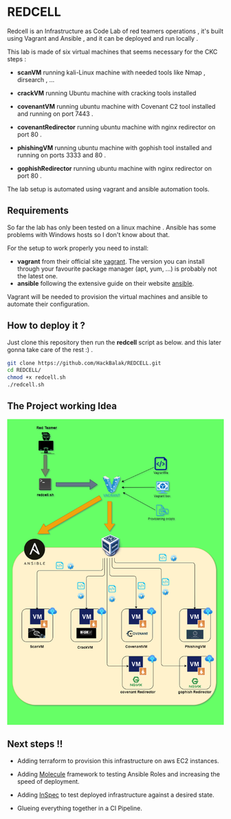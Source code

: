 # REDCELL

Redcell is an Infrastructure as Code Lab of red teamers operations , it's built using Vagrant and Ansible , and it can be deployed and run locally .

This lab is made of six virtual machines that seems necessary for the CKC steps :


- **scanVM** running kali-Linux machine with needed tools like Nmap , dirsearch , ...

- **crackVM** running Ubuntu machine with cracking tools installed

- **covenantVM** running ubuntu machine with Covenant C2 tool installed and running on port 7443 .

- **covenantRedirector** running ubuntu machine with nginx redirector on port 80 .

- **phishingVM** running ubuntu machine with gophish tool installed and running on ports 3333 and 80 .

- **gophishRedirector** running ubuntu machine with nginx redirector on port 80 .

The lab setup is automated using vagrant and ansible automation tools.



## Requirements

So far the lab has only been tested on a linux machine . Ansible has some problems with Windows hosts so I don't know about that.

For the setup to work properly you need to install:

- **vagrant** from their official site [vagrant](https://www.vagrantup.com/). The version you can install through your favourite package manager (apt, yum, ...) is probably not the latest one.
- **ansible** following the extensive guide on their website [ansible](https://docs.ansible.com/ansible/latest/installation_guide/intro_installation.html).

Vagrant will be needed to provision the virtual machines and ansible to automate their configuration.

## How to deploy it ?

Just clone this repository  then run the **redcell** script as below. and this later gonna take care of the rest :) .

```bash
git clone https://github.com/HackBalak/REDCELL.git
cd REDCELL/
chmod +x redcell.sh
./redcell.sh
```
## The Project working Idea

<img alt="GIF" src="REDCELL.png?raw=true" >


## Next steps !!

- Adding terraform to provision this infrastructure on aws EC2 instances.

- Adding [Molecule](https://molecule.readthedocs.io/en/latest/) framework to testing Ansible Roles and increasing the speed of deployment.

- Adding [InSpec](https://community.chef.io/tools/chef-inspec) to test deployed infrastructure against a desired state.
- Glueing everything together in a CI Pipeline.

